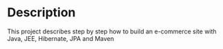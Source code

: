 # Description

This project describes step by step how to build an e-commerce site with Java, JEE, Hibernate, JPA and Maven
